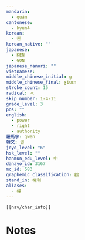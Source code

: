 ```yaml
---
mandarin:
  - quán
cantonese:
  - kyun4
korean:
  - 권
korean_native: ""
japanese:
  - KEN
  - GON
japanese_nanori: ""
vietnamese:
middle_chinese_initial: g
middle_chinese_final: ɣiuᴇn
stroke_count: 15
radical: 木
skip_number: 1-4-11
grade_level: 3
pos: ""
english:
  - power
  - right
  - authority
羅馬字: gwen
韓文: 권
joyo_level: "6"
hsk_level: ""
hanmun_edu_level: 中
danayo_id: 3167
mc_id: 583
graphemic_classification: 鸛
stand_in: 権利
aliases:
  - 權
---
```

```meta-bind-embed
[[nav/char_info]]
```

# Notes
